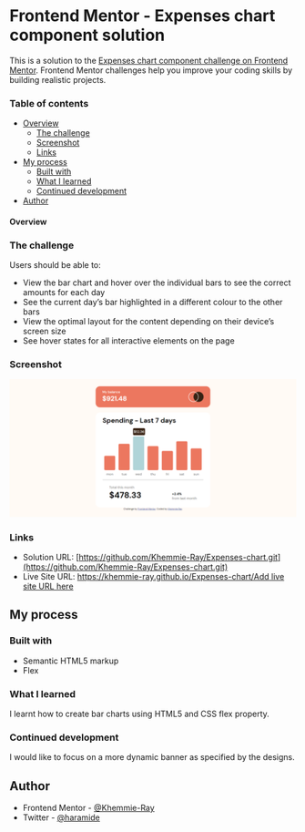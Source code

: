 # Frontend Mentor - Expenses chart component solution

This is a solution to the [Expenses chart component challenge on Frontend Mentor](https://www.frontendmentor.io/challenges/expenses-chart-component-e7yJBUdjwt). Frontend Mentor challenges help you improve your coding skills by building realistic projects. 

### Table of contents

- [Overview](#overview)
  - [The challenge](#the-challenge)
  - [Screenshot](#screenshot)
  - [Links](#links)
- [My process](#my-process)
  - [Built with](#built-with)
  - [What I learned](#what-i-learned)
  - [Continued development](#continued-development)
- [Author](#author)


#### Overview

### The challenge

Users should be able to:

- View the bar chart and hover over the individual bars to see the correct amounts for each day
- See the current day’s bar highlighted in a different colour to the other bars
- View the optimal layout for the content depending on their device’s screen size
- See hover states for all interactive elements on the page

### Screenshot

![](./images/Screenshot.png)


### Links

- Solution URL: [https://github.com/Khemmie-Ray/Expenses-chart.git](https://github.com/Khemmie-Ray/Expenses-chart.git)
- Live Site URL: [https://khemmie-ray.github.io/Expenses-chart/Add live site URL here](https://khemmie-ray.github.io/Expenses-chart/)

## My process

### Built with

- Semantic HTML5 markup
- Flex

### What I learned

I learnt how to create bar charts using HTML5 and CSS flex property.

### Continued development

I would like to focus on a more dynamic banner as specified by the designs.

## Author

- Frontend Mentor - [@Khemmie-Ray](https://www.frontendmentor.io/profile/khemmie-ray)
- Twitter - [@haramide](https://www.twitter.com/haramide)

#